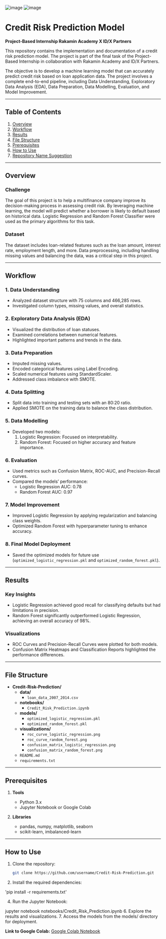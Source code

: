 ![image](https://github.com/user-attachments/assets/c2b20aa2-73e8-4e99-89d4-929f4767b95c)              ![image](https://github.com/user-attachments/assets/e5e4cf19-fd34-44f3-98ad-8f369703a787)



# Credit Risk Prediction Model
**Project-Based Internship Rakamin Academy X ID/X Partners**

This repository contains the implementation and documentation of a credit risk prediction model. The project is part of the final task of the Project-Based Internship in collaboration with Rakamin Academy and ID/X Partners.

The objective is to develop a machine learning model that can accurately predict credit risk based on loan application data. The project involves a complete end-to-end pipeline, including Data Understanding, Exploratory Data Analysis (EDA), Data Preparation, Data Modelling, Evaluation, and Model Improvement.

---

## Table of Contents
1. [Overview](#overview)
2. [Workflow](#workflow)
3. [Results](#results)
4. [File Structure](#file-structure)
5. [Prerequisites](#prerequisites)
6. [How to Use](#how-to-use)
7. [Repository Name Suggestion](#repository-name-suggestion)

---

## Overview

### Challenge  
The goal of this project is to help a multifinance company improve its decision-making process in assessing credit risk. By leveraging machine learning, the model will predict whether a borrower is likely to default based on historical data. Logistic Regression and Random Forest Classifier were used as the primary algorithms for this task.

### Dataset  
The dataset includes loan-related features such as the loan amount, interest rate, employment length, and more. Data preprocessing, including handling missing values and balancing the data, was a critical step in this project.

---

## Workflow

### 1. Data Understanding
- Analyzed dataset structure with 75 columns and 466,285 rows.
- Investigated column types, missing values, and overall statistics.

### 2. Exploratory Data Analysis (EDA)
- Visualized the distribution of loan statuses.
- Examined correlations between numerical features.
- Highlighted important patterns and trends in the data.

### 3. Data Preparation
- Imputed missing values.
- Encoded categorical features using Label Encoding.
- Scaled numerical features using StandardScaler.
- Addressed class imbalance with SMOTE.

### 4. Data Splitting
- Split data into training and testing sets with an 80:20 ratio.
- Applied SMOTE on the training data to balance the class distribution.

### 5. Data Modelling
- Developed two models:
  1. Logistic Regression: Focused on interpretability.
  2. Random Forest: Focused on higher accuracy and feature importance.

### 6. Evaluation
- Used metrics such as Confusion Matrix, ROC-AUC, and Precision-Recall curves.
- Compared the models’ performance:
  - Logistic Regression AUC: 0.78
  - Random Forest AUC: 0.97

### 7. Model Improvement
- Improved Logistic Regression by applying regularization and balancing class weights.
- Optimized Random Forest with hyperparameter tuning to enhance accuracy.

### 8. Final Model Deployment
- Saved the optimized models for future use (`optimized_logistic_regression.pkl` and `optimized_random_forest.pkl`).

---

## Results

### Key Insights
- Logistic Regression achieved good recall for classifying defaults but had limitations in precision.
- Random Forest significantly outperformed Logistic Regression, achieving an overall accuracy of 98%.

### Visualizations
- ROC Curves and Precision-Recall Curves were plotted for both models.
- Confusion Matrix Heatmaps and Classification Reports highlighted the performance differences.

---

## File Structure

- **Credit-Risk-Prediction/**
  - **data/**
    - `loan_data_2007_2014.csv`
  - **notebooks/**
    - `Credit_Risk_Prediction.ipynb`
  - **models/**
    - `optimized_logistic_regression.pkl`
    - `optimized_random_forest.pkl`
  - **visualizations/**
    - `roc_curve_logistic_regression.png`
    - `roc_curve_random_forest.png`
    - `confusion_matrix_logistic_regression.png`
    - `confusion_matrix_random_forest.png`
  - `README.md`
  - `requirements.txt`





---

## Prerequisites

1. **Tools**  
   - Python 3.x  
   - Jupyter Notebook or Google Colab  

2. **Libraries**  
   - pandas, numpy, matplotlib, seaborn  
   - scikit-learn, imbalanced-learn  

---

## How to Use

1. Clone the repository:
   ```bash
   git clone https://github.com/username/Credit-Risk-Prediction.git
2. Install the required dependencies:
   
'pip install -r requirements.txt'

4. Run the Jupyter Notebook:

jupyter notebook notebooks/Credit_Risk_Prediction.ipynb
6. Explore the results and visualizations.
7. Access the models from the models/ directory for deployment.

**Link to Google Colab:** [Google Colab Notebook](https://colab.research.google.com/drive/11hZJTbWp3GuflhMoFV7Y7o4OKBXdzKeB?usp=sharing)
